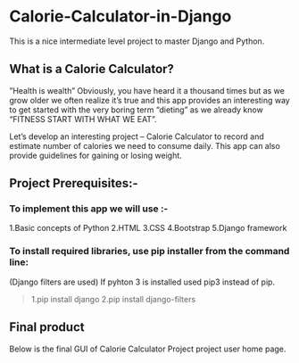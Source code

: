 # Calorie-Calculator-in-Django
This is a nice intermediate level project to master Django and Python.

## What is a Calorie Calculator?

”Health is wealth” Obviously, you have heard it a thousand times but as we grow older we often realize it’s true and this app provides an interesting way to get started with the very boring term “dieting” as we already know “FITNESS START WITH WHAT WE EAT”.

Let’s develop an interesting project – Calorie Calculator to record and estimate number of calories we need to consume daily. This app can also provide guidelines for gaining or losing weight.

## Project Prerequisites:- 
### To implement this app we will use :-
1.Basic concepts of Python
2.HTML
3.CSS
4.Bootstrap
5.Django framework

### To install required libraries, use pip installer from the command line:
(Django filters are used)
If pyhton 3 is installed used pip3 instead of pip.
> 1.pip install django 
> 2.pip install django-filters


## Final product
Below is the final GUI of Calorie Calculator Project
project user home page.

